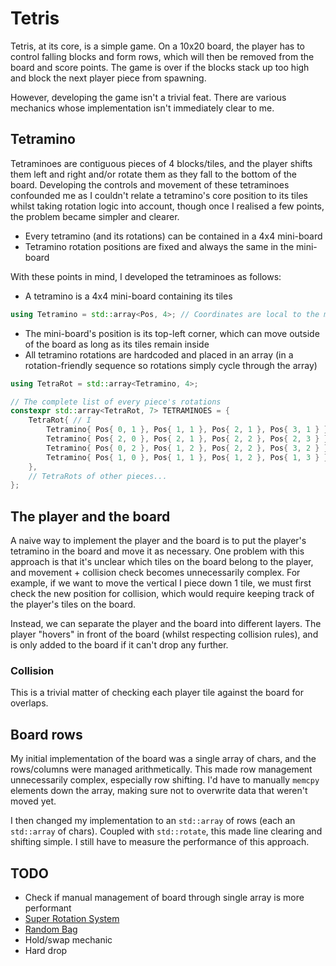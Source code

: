 # Tetris
Tetris, at its core, is a simple game. On a 10x20 board, the player has to control falling blocks and form rows, which will then be removed from the board and score points. The game is over if the blocks stack up too high and block the next player piece from spawning.

However, developing the game isn't a trivial feat. There are various mechanics whose implementation isn't immediately clear to me.

## Tetramino
Tetraminoes are contiguous pieces of 4 blocks/tiles, and the player shifts them left and right and/or rotate them as they fall to the bottom of the board. Developing the controls and movement of these tetraminoes confounded me as I couldn't relate a tetramino's core position to its tiles whilst taking rotation logic into account, though once I realised a few points, the problem became simpler and clearer.

- Every tetramino (and its rotations) can be contained in a 4x4 mini-board
- Tetramino rotation positions are fixed and always the same in the mini-board

With these points in mind, I developed the tetraminoes as follows:
- A tetramino is a 4x4 mini-board containing its tiles
```cpp
using Tetramino = std::array<Pos, 4>; // Coordinates are local to the mini-board
```
- The mini-board's position is its top-left corner, which can move outside of the board as long as its tiles remain inside
- All tetramino rotations are hardcoded and placed in an array (in a rotation-friendly sequence so rotations simply cycle through the array)
```cpp
using TetraRot = std::array<Tetramino, 4>;

// The complete list of every piece's rotations
constexpr std::array<TetraRot, 7> TETRAMINOES = {
    TetraRot{ // I
        Tetramino{ Pos{ 0, 1 }, Pos{ 1, 1 }, Pos{ 2, 1 }, Pos{ 3, 1 } },
        Tetramino{ Pos{ 2, 0 }, Pos{ 2, 1 }, Pos{ 2, 2 }, Pos{ 2, 3 } },
        Tetramino{ Pos{ 0, 2 }, Pos{ 1, 2 }, Pos{ 2, 2 }, Pos{ 3, 2 } },
        Tetramino{ Pos{ 1, 0 }, Pos{ 1, 1 }, Pos{ 1, 2 }, Pos{ 1, 3 } },
    },
    // TetraRots of other pieces...
};
```

## The player and the board
A naive way to implement the player and the board is to put the player's tetramino in the board and move it as necessary. One problem with this approach is that it's unclear which tiles on the board belong to the player, and movement + collision check becomes unnecessarily complex. For example, if we want to move the vertical I piece down 1 tile, we must first check the new position for collision, which would require keeping track of the player's tiles on the board.

Instead, we can separate the player and the board into different layers. The player "hovers" in front of the board (whilst respecting collision rules), and is only added to the board if it can't drop any further.

### Collision
This is a trivial matter of checking each player tile against the board for overlaps.

## Board rows
My initial implementation of the board was a single array of chars, and the rows/columns were managed arithmetically. This made row management unnecessarily complex, especially row shifting. I'd have to manually `memcpy` elements down the array, making sure not to overwrite data that weren't moved yet.

I then changed my implementation to an `std::array` of rows (each an `std::array` of chars). Coupled with `std::rotate`, this made line clearing and shifting simple. I still have to measure the performance of this approach.

## TODO
- Check if manual management of board through single array is more performant
- [Super Rotation System](https://tetris.wiki/Super_Rotation_System)
- [Random Bag](https://tetris.wiki/Random_Generator)
- Hold/swap mechanic
- Hard drop
